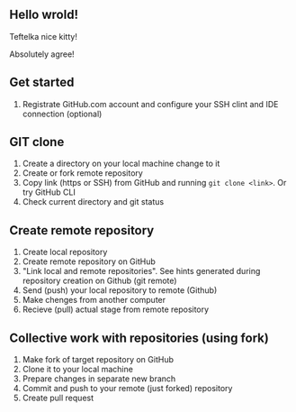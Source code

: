 ## Hello wrold!

Teftelka nice kitty!

Absolutely agree!

## Get started

1. Registrate GitHub.com account and configure your SSH clint and IDE connection (optional)

## GIT clone

1. Create a directory on your local machine change to it
2. Create or fork remote repository
3. Copy link (https or SSH) from GitHub and running `git clone <link>`. Or try GitHub CLI
4. Check current directory and git status

## Create remote repository

1. Create local repository
2. Create remote repository on GitHub
2. "Link local and remote repositories". See hints generated during repository creation on Github (git remote)
3. Send (push) your local repository to remote (Github)
4. Make chenges from another computer
5. Recieve (pull) actual stage from remote repository 

## Collective work with repositories (using fork)

1. Make fork of target repository on GitHub
2. Clone it to your local machine
3. Prepare changes in separate new branch
4. Commit and push to your remote (just forked) repository
5. Create pull request